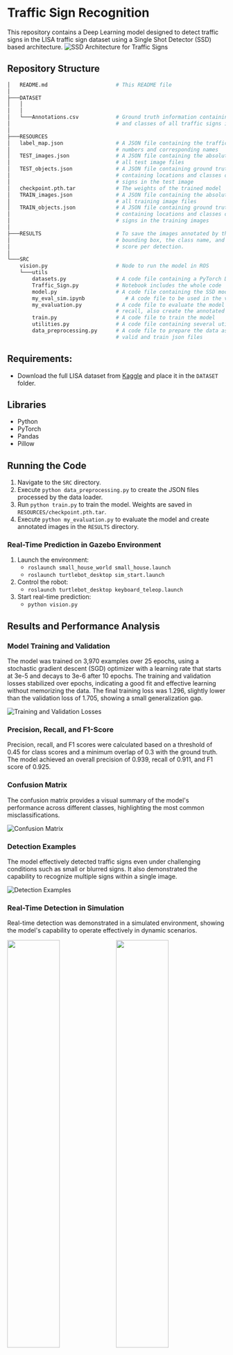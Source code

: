 # Traffic Sign Recognition

This repository contains a Deep Learning model designed to detect traffic signs in the LISA traffic sign dataset using a Single Shot Detector (SSD) based architecture.
![SSD Architecture for Traffic Signs](RESULTS/flow1.PNG)

## Repository Structure

```bash
│   README.md                      # This README file
│	
├───DATASET
│   │
│   │
│   └───Annotations.csv            # Ground truth information containing locations
│                                  # and classes of all traffic signs in each image
│
├───RESOURCES
│   label_map.json                 # A JSON file containing the traffic sign class
│                                  # numbers and corresponding names
│   TEST_images.json               # A JSON file containing the absolute paths of
│                                  # all test image files
│   TEST_objects.json              # A JSON file containing ground truth information
│                                  # containing locations and classes of all traffic
│                                  # signs in the test image
│   checkpoint.pth.tar             # The weights of the trained model 
│   TRAIN_images.json              # A JSON file containing the absolute paths of
│                                  # all training image files
│   TRAIN_objects.json             # A JSON file containing ground truth information
│                                  # containing locations and classes of all traffic
│                                  # signs in the training images
│
├───RESULTS                        # To save the images annotated by the detector with a
│                                  # bounding box, the class name, and the detection
│                                  # score per detection.
│
└───SRC
    vision.py                      # Node to run the model in ROS
    └───utils
        datasets.py                # A code file containing a PyTorch Dataset class for the LISA dataset
        Traffic_Sign.py            # Notebook includes the whole code
        model.py                   # A code file containing the SSD model
        my_eval_sim.ipynb             # A code file to be used in the vision node to return the prediction of the model
        my_evaluation.py           # A code file to evaluate the model on the test set by calculating precision and
                                   # recall, also create the annotated image files located in 'RESULTS'
        train.py                   # A code file to train the model
        utilities.py               # A code file containing several utilities
        data_preprocessing.py      # A code file to prepare the data as explained in the report and to create the test,
                                   # valid and train json files
```

## Requirements:

- Download the full LISA dataset from [Kaggle](https://www.kaggle.com/datasets/omkarnadkarni/lisa-traffic-sign) and place it in the `DATASET` folder.

## Libraries

- Python
- PyTorch
- Pandas
- Pillow

## Running the Code

1. Navigate to the `SRC` directory.
2. Execute `python data_preprocessing.py` to create the JSON files processed by the data loader.
3. Run `python train.py` to train the model. Weights are saved in `RESOURCES/checkpoint.pth.tar`.
4. Execute `python my_evaluation.py` to evaluate the model and create annotated images in the `RESULTS` directory.

### Real-Time Prediction in Gazebo Environment

1. Launch the environment:
   - `roslaunch small_house_world small_house.launch`
   - `roslaunch turtlebot_desktop sim_start.launch`
2. Control the robot:
   - `roslaunch turtlebot_desktop keyboard_teleop.launch`
3. Start real-time prediction:
   - `python vision.py`

## Results and Performance Analysis

### Model Training and Validation

The model was trained on 3,970 examples over 25 epochs, using a stochastic gradient descent (SGD) optimizer with a learning rate that starts at 3e-5 and decays to 3e-6 after 10 epochs. The training and validation losses stabilized over epochs, indicating a good fit and effective learning without memorizing the data. The final training loss was 1.296, slightly lower than the validation loss of 1.705, showing a small generalization gap.

![Training and Validation Losses](RESULTS/lc.png)

### Precision, Recall, and F1-Score

Precision, recall, and F1 scores were calculated based on a threshold of 0.45 for class scores and a minimum overlap of 0.3 with the ground truth. The model achieved an overall precision of 0.939, recall of 0.911, and F1 score of 0.925.

### Confusion Matrix

The confusion matrix provides a visual summary of the model's performance across different classes, highlighting the most common misclassifications.

![Confusion Matrix](RESULTS/cm.jpeg)

### Detection Examples

The model effectively detected traffic signs even under challenging conditions such as small or blurred signs. It also demonstrated the capability to recognize multiple signs within a single image.

![Detection Examples](RESULTS/multi.jpeg)

### Real-Time Detection in Simulation

Real-time detection was demonstrated in a simulated environment, showing the model's capability to operate effectively in dynamic scenarios.

<p float="left">
  <img src="RESULTS/yeild.jpeg" width="49%" />
  <img src="RESULTS/stop.jpeg" width="49%" /> 
</p>

## Acknowledgements

Portions of the software in this repository utilize copyrighted material which is hereby acknowledged as follows:

**SSD: Single Shot MultiBox Detector | a PyTorch Tutorial to Object Detection**
- **Author**: Sagar Vinodababu
- **Year**: 2019
- **License**: MIT License

**[SSD](https://github.com/marvinruder/ssd)**
- **Author**: Marvin Ruder 

MIT License

Copyright (c) 2019 Sagar Vinodababu

Permission is hereby granted, free of charge, to any person obtaining a copy of this software and associated documentation files (the “Software”), to deal in the Software without restriction, including without limitation the rights to use, copy, modify, merge, publish, distribute, sublicense, and/or sell copies of the Software, and to permit persons to whom the Software is furnished to do so, subject to the following conditions:

The above copyright notice and this permission notice shall be included in all copies or substantial portions of the Software.

THE SOFTWARE IS PROVIDED “AS IS”, WITHOUT WARRANTY OF ANY KIND, EXPRESS OR IMPLIED, INCLUDING BUT NOT LIMITED TO THE WARRANTIES OF MERCHANTABILITY, FITNESS FOR A PARTICULAR PURPOSE AND NONINFRINGEMENT. IN NO EVENT SHALL THE AUTHORS OR COPYRIGHT HOLDERS BE LIABLE FOR ANY CLAIM, DAMAGES OR OTHER LIABILITY, WHETHER IN AN ACTION OF CONTRACT, TORT OR OTHERWISE, ARISING FROM, OUT OF OR IN CONNECTION WITH THE SOFTWARE OR THE USE OR OTHER DEALINGS IN THE SOFTWARE.



